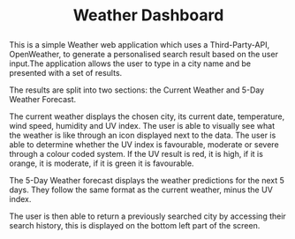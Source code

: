 # <p align = "center"> Weather Dashboard </p>


This is a simple Weather web application which uses a Third-Party-API, OpenWeather, to generate a personalised search result based on the user input.The application allows the user to type in a city name and be presented with a set of results. 

The results are split into two sections: the Current Weather and 5-Day Weather Forecast.

The current weather displays the chosen city, its current date, temperature, wind speed, humidity and UV index. The user is able to visually see what the weather is like through an icon displayed next to the data. The user is able to determine whether the UV index is favourable, moderate or severe through a colour coded system. If the UV result is red, it is high, if it is orange, it is moderate, if it is green it is favourable.

The 5-Day Weather forecast displays the weather predictions for the next 5 days. They follow the same format as the current weather, minus the UV index.

The user is then able to return a previously searched city by accessing their search history, this is displayed on the bottom left part of the screen.

